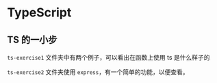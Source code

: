 # TypeScript

## TS 的一小步

`ts-exercise1` 文件夹中有两个例子，可以看出在函数上使用 ts 是什么样子的

`ts-exercise2` 文件夹使用 `express`，有一个简单的功能，以便查看。


